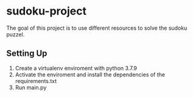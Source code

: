 # sudoku-project
The goal of this project is to use different resources to solve the sudoku puzzel. 
## Setting Up
1. Create a virtualenv enviroment with python 3.7.9
2. Activate the enviroment and install the dependencies of the requirements.txt
3. Run main.py
